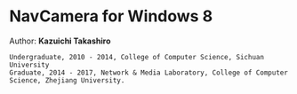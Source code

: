 ﻿NavCamera for Windows 8
=================
Author: **Kazuichi Takashiro**

	Undergraduate, 2010 - 2014, College of Computer Science, Sichuan University
	Graduate, 2014 - 2017, Network & Media Laboratory, College of Computer Science, Zhejiang University.

